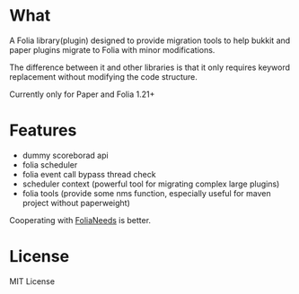 # What

A Folia library(plugin) designed to provide migration tools to help bukkit and paper plugins migrate to Folia with minor modifications.

The difference between it and other libraries is that it only requires keyword replacement without modifying the code structure.

Currently only for Paper and Folia 1.21+

# Features

* dummy scoreborad api
* folia scheduler
* folia event call bypass thread check
* scheduler context (powerful tool for migrating complex large plugins)
* folia tools (provide some nms function, especially useful for maven project without paperweight)

Cooperating with [FoliaNeeds](https://github.com/KujouMolean/FoliaNeeds) is better.

# License
MIT License
